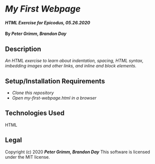 # _My First Webpage_

#### _HTML Exercise for Epicodus, 05.26.2020_

#### By _**Peter Grimm, Brandon Day**_

## Description

_An HTML exercise to learn about indentation, spacing, HTML syntax, imbedding images and other links, and inline and block elements._

## Setup/Installation Requirements

* _Clone this repository_
* _Open my-first-webpage.html in a browser_

## Technologies Used

HTML

## Legal

Copyright (c) 2020 **_Peter Grimm, Brandon Day_**
This software is licensed under the MIT license.